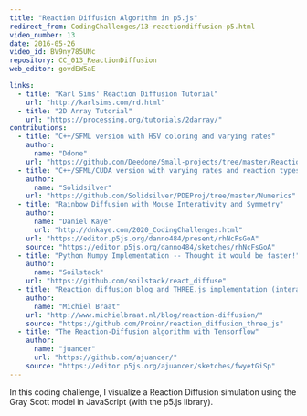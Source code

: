 ```yaml
---
title: "Reaction Diffusion Algorithm in p5.js"
redirect_from: CodingChallenges/13-reactiondiffusion-p5.html
video_number: 13
date: 2016-05-26
video_id: BV9ny785UNc
repository: CC_013_ReactionDiffusion
web_editor: govdEW5aE

links:
  - title: "Karl Sims' Reaction Diffusion Tutorial"
    url: "http://karlsims.com/rd.html"
  - title: "2D Array Tutorial"
    url: "https://processing.org/tutorials/2darray/"
contributions:
  - title: "C++/SFML version with HSV coloring and varying rates"
    author:
      name: "Ddone"
    url: "https://github.com/Deedone/Small-projects/tree/master/Reaction-diffusion"
  - title: "C++/SFML/CUDA version with varying rates and reaction types"
    author:
      name: "Solidsilver"
    url: "https://github.com/Solidsilver/PDEProj/tree/master/Numerics"
  - title: "Rainbow Diffusion with Mouse Interativity and Symmetry"
    author:
      name: "Daniel Kaye"
      url: "http://dnkaye.com/2020_CodingChallenges.html"
    url: "https://editor.p5js.org/danno484/present/rhNcFsGoA"
    source: "https://editor.p5js.org/danno484/sketches/rhNcFsGoA"
  - title: "Python Numpy Implementation -- Thought it would be faster!"
    author:
      name: "Soilstack"
    url: "https://github.com/soilstack/react_diffuse"
  - title: "Reaction diffusion blog and THREE.js implementation (interactive simulation at the end of the blog)"
    author:
      name: "Michiel Braat"
    url: "http://www.michielbraat.nl/blog/reaction-diffusion/"
    source: "https://github.com/Proinn/reaction_diffusion_three_js"
  - title: "The Reaction-Diffusion algorithm with Tensorflow"
    author:
      name: "juancer"
      url: "https://github.com/ajuancer/"
    source: "https://editor.p5js.org/ajuancer/sketches/fwyetGiSp"
---
```


In this coding challenge, I visualize a Reaction Diffusion simulation using the Gray Scott model in JavaScript (with the p5.js library).
